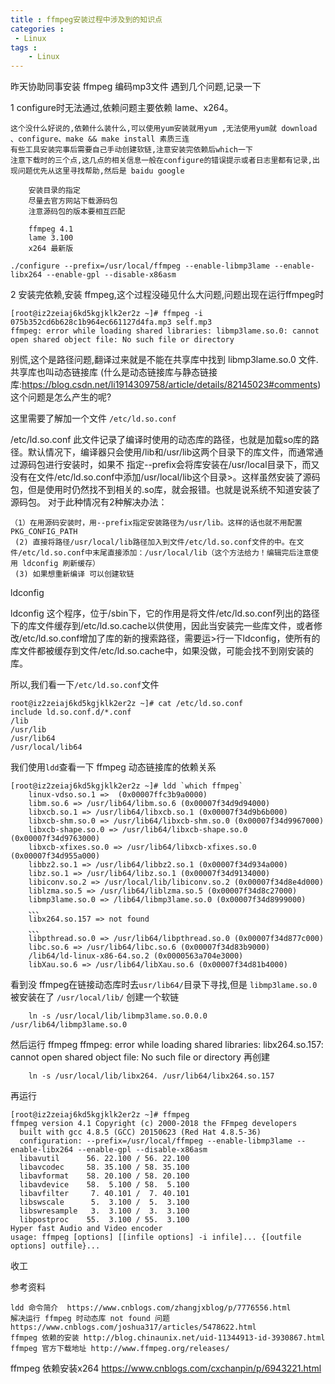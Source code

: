 ```yaml
---
title : ffmpeg安装过程中涉及到的知识点
categories : 
 - Linux 
tags :
	- Linux
---
```


昨天协助同事安装 ffmpeg 编码mp3文件 遇到几个问题,记录一下

1 configure时无法通过,依赖问题主要依赖 lame、x264。

    这个没什么好说的,依赖什么装什么,可以使用yum安装就用yum ,无法使用yum就 download 、configure、make && make install 素质三连
    有些工具安装完事后需要自己手动创建软链,注意安装完依赖后which一下
    注意下载时的三个点,这几点的相关信息一般在configure的错误提示或者日志里都有记录,出现问题优先从这里寻找帮助,然后是 baidu google
        
        安装目录的指定  
        尽量去官方网站下载源码包
        注意源码包的版本要相互匹配
        
        ffmpeg 4.1
        lame 3.100
        x264 最新版    
    
    ./configure --prefix=/usr/local/ffmpeg --enable-libmp3lame --enable-libx264 --enable-gpl --disable-x86asm
    
                
2 安装完依赖,安装 ffmpeg,这个过程没碰见什么大问题,问题出现在运行ffmpeg时

    [root@iz2zeiaj6kd5kgjklk2er2z ~]# ffmpeg -i 075b352cd6b628c1b964ec661127d4fa.mp3 self.mp3
    ffmpeg: error while loading shared libraries: libmp3lame.so.0: cannot open shared object file: No such file or directory
                 
别慌,这个是路径问题,翻译过来就是不能在共享库中找到 libmp3lame.so.0 文件.共享库也叫动态链接库
(什么是动态链接库与静态链接库:https://blog.csdn.net/li1914309758/article/details/82145023#comments)
这个问题是怎么产生的呢?

这里需要了解加一个文件 `/etc/ld.so.conf`

/etc/ld.so.conf 此文件记录了编译时使用的动态库的路径，也就是加载so库的路径。默认情况下，编译器只会使用/lib和/usr/lib这两个目录下的库文件，而通常通过源码包进行安装时，如果不
指定--prefix会将库安装在/usr/local目录下，而又没有在文件/etc/ld.so.conf中添加/usr/local/lib这个目录>。这样虽然安装了源码包，但是使用时仍然找不到相关的.so库，就会报错。也就是说系统不知道安装了源码包。
对于此种情况有2种解决办法：

    （1）在用源码安装时，用--prefix指定安装路径为/usr/lib。这样的话也就不用配置PKG_CONFIG_PATH
     (2) 直接将路径/usr/local/lib路径加入到文件/etc/ld.so.conf文件的中。在文件/etc/ld.so.conf中末尾直接添加：/usr/local/lib（这个方法给力！编辑完后注意使用 ldconfig 刷新缓存）
     (3) 如果想重新编译 可以创建软链
    
ldconfig

ldconfig 这个程序，位于/sbin下，它的作用是将文件/etc/ld.so.conf列出的路径下的库文件缓存到/etc/ld.so.cache以供使用，因此当安装完一些库文件，或者修改/etc/ld.so.conf增加了库的新的搜索路径，需要运>行一下ldconfig，使所有的库文件都被缓存到文件/etc/ld.so.cache中，如果没做，可能会找不到刚安装的库。
       
所以,我们看一下`/etc/ld.so.conf`文件

    root@iz2zeiaj6kd5kgjklk2er2z ~]# cat /etc/ld.so.conf
    include ld.so.conf.d/*.conf
    /lib
    /usr/lib
    /usr/lib64
    /usr/local/lib64

我们使用`ldd`查看一下 ffmpeg 动态链接库的依赖关系

    [root@iz2zeiaj6kd5kgjklk2er2z ~]# ldd `which ffmpeg`
    	linux-vdso.so.1 =>  (0x00007ffc3b9a0000)
    	libm.so.6 => /usr/lib64/libm.so.6 (0x00007f34d9d94000)
    	libxcb.so.1 => /usr/lib64/libxcb.so.1 (0x00007f34d9b6b000)
    	libxcb-shm.so.0 => /usr/lib64/libxcb-shm.so.0 (0x00007f34d9967000)
    	libxcb-shape.so.0 => /usr/lib64/libxcb-shape.so.0 (0x00007f34d9763000)
    	libxcb-xfixes.so.0 => /usr/lib64/libxcb-xfixes.so.0 (0x00007f34d955a000)
    	libbz2.so.1 => /usr/lib64/libbz2.so.1 (0x00007f34d934a000)
    	libz.so.1 => /usr/lib64/libz.so.1 (0x00007f34d9134000)
    	libiconv.so.2 => /usr/local/lib/libiconv.so.2 (0x00007f34d8e4d000)
    	liblzma.so.5 => /usr/lib64/liblzma.so.5 (0x00007f34d8c27000)
    	libmp3lame.so.0 => /lib64/libmp3lame.so.0 (0x00007f34d8999000)
    	、、、
    	libx264.so.157 => not found
    	、、、
    	libpthread.so.0 => /usr/lib64/libpthread.so.0 (0x00007f34d877c000)
    	libc.so.6 => /usr/lib64/libc.so.6 (0x00007f34d83b9000)
    	/lib64/ld-linux-x86-64.so.2 (0x0000563a704e3000)
    	libXau.so.6 => /usr/lib64/libXau.so.6 (0x00007f34d81b4000)

看到没 ffmpeg在链接动态库时去`usr/lib64/`目录下寻找,但是 `libmp3lame.so.0` 被安装在了 `/usr/local/lib/`
创建一个软链
        
        ln -s /usr/local/lib/libmp3lame.so.0.0.0 /usr/lib64/libmp3lame.so.0
        

然后运行 ffmpeg
ffmpeg: error while loading shared libraries: libx264.so.157: cannot open shared object file: No such file or directory
再创建

        ln -s /usr/local/lib/libx264. /usr/lib64/libx264.so.157
                
再运行

    [root@iz2zeiaj6kd5kgjklk2er2z ~]# ffmpeg
    ffmpeg version 4.1 Copyright (c) 2000-2018 the FFmpeg developers
      built with gcc 4.8.5 (GCC) 20150623 (Red Hat 4.8.5-36)
      configuration: --prefix=/usr/local/ffmpeg --enable-libmp3lame --enable-libx264 --enable-gpl --disable-x86asm
      libavutil      56. 22.100 / 56. 22.100
      libavcodec     58. 35.100 / 58. 35.100
      libavformat    58. 20.100 / 58. 20.100
      libavdevice    58.  5.100 / 58.  5.100
      libavfilter     7. 40.101 /  7. 40.101
      libswscale      5.  3.100 /  5.  3.100
      libswresample   3.  3.100 /  3.  3.100
      libpostproc    55.  3.100 / 55.  3.100
    Hyper fast Audio and Video encoder
    usage: ffmpeg [options] [[infile options] -i infile]... {[outfile options] outfile}...            

收工  
    
参考资料

    ldd 命令简介  https://www.cnblogs.com/zhangjxblog/p/7776556.html
    解决运行 ffmpeg 时动态库 not found 问题 https://www.cnblogs.com/joshua317/articles/5478622.html
    ffmpeg 依赖的安装 http://blog.chinaunix.net/uid-11344913-id-3930867.html
    ffmpeg 官方下载地址 http://www.ffmpeg.org/releases/
   ffmpeg 依赖安装x264 https://www.cnblogs.com/cxchanpin/p/6943221.html 
